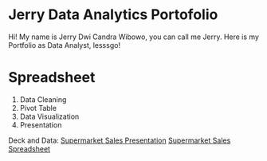 # Jerry Data Analytics Portofolio
Hi! My name is Jerry Dwi Candra Wibowo, you can call me Jerry. Here is my Portfolio as Data Analyst, lesssgo!


# Spreadsheet
1. Data Cleaning
2. Pivot Table
3. Data Visualization
4. Presentation

Deck and Data:
[Supermarket Sales Presentation](https://drive.google.com/file/d/1SLcPDXSwTihHZ0ixXff1Q5p3Pv0Yp9wb/view?usp=sharing)
[Supermarket Sales Spreadsheet](https://drive.google.com/file/d/1j_vGZQY1_pg9cQ6gls9rv3vERDvwF0bM/view?usp=sharing)

